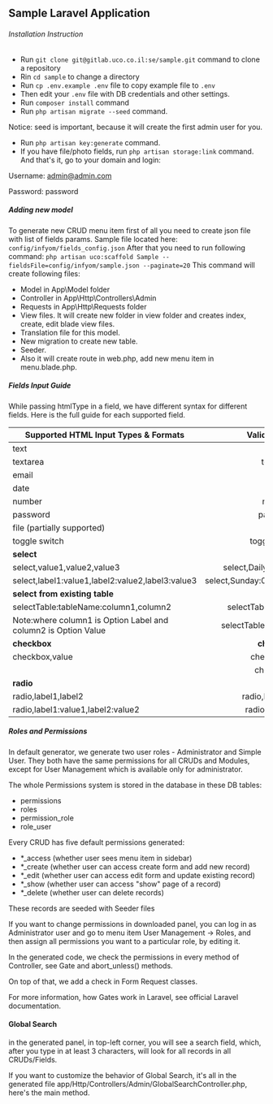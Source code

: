 ## Sample Laravel Application

###### Installation Instruction
- Run `git clone git@gitlab.uco.co.il:se/sample.git` command to clone a repository
- Rin `cd sample` to change a directory
- Run `cp .env.example .env` file to copy example file to `.env`
- Then edit your `.env` file with DB credentials and other settings.
- Run `composer install` command
- Run `php artisan migrate --seed` command.

Notice: seed is important, because it will create the first admin user for you.
- Run `php artisan key:generate` command.
- If you have file/photo fields, run `php artisan storage:link` command.
And that's it, go to your domain and login:

Username:	admin@admin.com

Password:	password

##### Adding new model

To generate new CRUD menu item first of all you need to create json file with list of fields params. Sample file located here:
`config/infyom/fields_config.json`
After that you need to run following command:
`php artisan uco:scaffold Sample --fieldsFile=config/infyom/sample.json --paginate=20`
This command will create following files:
- Model in App\Model folder
- Controller in App\Http\Controllers\Admin
- Requests in App\Http\Requests folder
- View files. It will create new folder in view folder and creates index, create, edit blade view files.
- Translation file for this model.
- New migration to create new table.
- Seeder.
- Also it will create route in web.php, add new menu item in menu.blade.php.

##### Fields Input Guide

While passing htmlType in a field, we have different syntax for different fields. Here is the full guide for each supported field.

| Supported HTML Input Types & Formats   |      Valid Examples      |
|----------|:-------------:|
| text |  text |
| textarea |    textarea   |
| email | email |
| date | date |
| number | number |
| password | password |
| file (partially supported) | file |
| toggle switch | toggle-switch |
| **select** |
|  select,value1,value2,value3 | select,Daily,Weekly,Monthly                 
|  select,label1:value1,label2:value2,label3:value3 | select,Sunday:0,Monday:1,Tuesday:2
| **select from existing table** |
|  selectTable:tableName:column1,column2 | selectTable:users:name,id
|  Note:where column1 is Option Label and column2 is Option Value | selectTable:categories:title,id
| **checkbox** | **checkbox**             
|  checkbox,value | checkbox,yes
| |  checkbox,1
| **radio** |
|  radio,label1,label2 | radio,Male,Female
|  radio,label1:value1,label2:value2 | radio,Yes:1,No:0

##### Roles and Permissions

In default generator, we generate two user roles - Administrator and Simple User. They both have the same permissions for all CRUDs and Modules, except for User Management which is available only for administrator.

The whole Permissions system is stored in the database in these DB tables:
- permissions
- roles
- permission_role
- role_user

Every CRUD has five default permissions generated:
- *_access (whether user sees menu item in sidebar)
- *_create (whether user can access create form and add new record)
- *_edit (whether user can access edit form and update existing record)
- *_show (whether user can access "show" page of a record)
- *_delete (whether user can delete records)

These records are seeded with Seeder files

 If you want to change permissions in downloaded panel, you can log in as Administrator user and go to menu item User Management -> Roles, and then assign all permissions you want to a particular role, by editing it.
 
 In the generated code, we check the permissions in every method of Controller, see Gate and abort_unless() methods.
 
 On top of that, we add a check in Form Request classes.
 
 For more information, how Gates work in Laravel, see official Laravel documentation.

#### Global Search
in the generated panel, in top-left corner, you will see a search field, which, after you type in at least 3 characters, will look for all records in all CRUDs/Fields.

If you want to customize the behavior of Global Search, it's all in the generated file app/Http/Controllers/Admin/GlobalSearchController.php, here's the main method.
